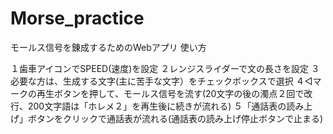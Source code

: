 # Morse_practice

モールス信号を錬成するためのWebアプリ
使い方

１歯車アイコンでSPEED(速度)を設定
２レンジスライダーで文の長さを設定
３必要な方は、生成する文字(主に苦手な文字）をチェックボックスで選択
４◁マークの再生ボタンを押して、モールス信号を流す(20文字の後の濁点２回で改行、200文字語は「ホレメ２」を再生後に続きが流れる)
５「通話表の読み上げ」ボタンをクリックで通話表が流れる(通話表の読み上げ停止ボタンで止まる)
